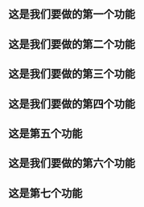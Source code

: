 ## 这是我们要做的第一个功能

## 这是我们要做的第二个功能

## 这是我们要做的第三个功能

## 这是我们要做的第四个功能

## 这是第五个功能

## 这是我们要做的第六个功能

## 这是第七个功能